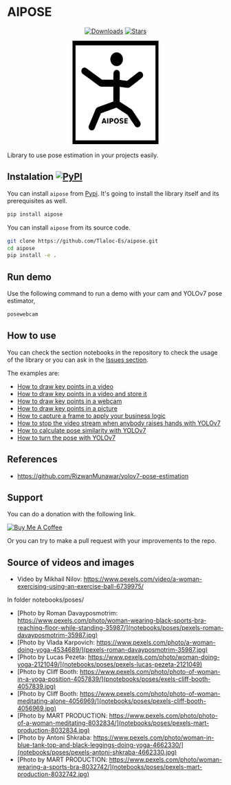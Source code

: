 # AIPOSE

<div align="center">

[![Downloads](https://static.pepy.tech/personalized-badge/aipose?period=month&units=international_system&left_color=grey&right_color=blue&left_text=PyPi%20Downloads)](https://pepy.tech/project/aipose)
[![Stars](https://img.shields.io/github/stars/Tlaloc-Es/aipose?color=yellow&style=flat)](https://github.com/Tlaloc-Es/aipose/stargazers)

</div>

<p align="center">
    <img src="https://raw.githubusercontent.com/Tlaloc-Es/aipose/master/logo.png" width="200" height="240"/>
</p>

Library to use pose estimation in your projects easily.
## Instalation [![PyPI](https://img.shields.io/pypi/v/aipose.svg)](https://pypi.org/project/aipose/)

You can install `aipose` from [Pypi](https://pypi.org/project/aipose/). It's going to install the library itself and its prerequisites as well.

```bash
pip install aipose
```

You can install `aipose` from its source code.

```bash
git clone https://github.com/Tlaloc-Es/aipose.git
cd aipose
pip install -e .
```

## Run demo

Use the following command to run a demo with your cam and YOLOv7 pose estimator,

```bash
posewebcam
```

## How to use

You can check the section notebooks in the repository to check the usage of the library or you can ask in the [Issues section](https://github.com/Tlaloc-Es/aipose/issues).

The examples are:

* [How to draw key points in a video](https://github.com/Tlaloc-Es/aipose/blob/master/notebooks/video.ipynb)
* [How to draw key points in a video and store it](https://github.com/Tlaloc-Es/aipose/blob/master/notebooks/process_and_save_video.ipynb)
* [How to draw key points in a webcam](https://github.com/Tlaloc-Es/aipose/blob/master/notebooks/webcam.ipynb)
* [How to draw key points in a picture](https://github.com/Tlaloc-Es/aipose/blob/master/notebooks/plot_keypoints.ipynb)
* [How to capture a frame to apply your business logic](https://github.com/Tlaloc-Es/aipose/blob/master/notebooks/custom%20manager.ipynb)
* [How to stop the video stream when anybody raises hands with YOLOv7](https://github.com/Tlaloc-Es/aipose/blob/master/notebooks/process_keypoints.ipynb)
* [How to calculate pose similarity with YOLOv7](https://github.com/Tlaloc-Es/aipose/blob/master/notebooks/pose_similarity.ipynb)
* [How to turn the pose with YOLOv7](https://github.com/Tlaloc-Es/aipose/blob/master/notebooks/pose_similarity.ipynb)

## References

* https://github.com/RizwanMunawar/yolov7-pose-estimation

## Support

You can do a donation with the following link.

<a href="https://www.buymeacoffee.com/tlaloc" target="_blank"><img src="https://cdn.buymeacoffee.com/buttons/default-orange.png" alt="Buy Me A Coffee" height="41" width="174"></a>

Or you can try to make a pull request with your improvements to the repo.

## Source of videos and images

* Video by Mikhail Nilov: https://www.pexels.com/video/a-woman-exercising-using-an-exercise-ball-6739975/

In folder notebooks/poses/

* [Photo by Roman Davayposmotrim: https://www.pexels.com/photo/woman-wearing-black-sports-bra-reaching-floor-while-standing-35987/](notebooks/poses/pexels-roman-davayposmotrim-35987.jpg)
* [Photo by Vlada Karpovich: https://www.pexels.com/photo/a-woman-doing-yoga-4534689/](pexels-roman-davayposmotrim-35987.jpg)
* [Photo by Lucas Pezeta: https://www.pexels.com/photo/woman-doing-yoga-2121049/](notebooks/poses/pexels-lucas-pezeta-2121049)
* [Photo by Cliff  Booth: https://www.pexels.com/photo/photo-of-woman-in-a-yoga-position-4057839/](pnotebooks/poses/exels-cliff-booth-4057839.jpg)
* [Photo by Cliff  Booth: https://www.pexels.com/photo/photo-of-woman-meditating-alone-4056969/](notebooks/poses/pexels-cliff-booth-4056969.jpg)
* [Photo by MART  PRODUCTION: https://www.pexels.com/photo/photo-of-a-woman-meditating-8032834/](notebooks/poses/pexels-mart-production-8032834.jpg)
* [Photo by Antoni Shkraba: https://www.pexels.com/photo/woman-in-blue-tank-top-and-black-leggings-doing-yoga-4662330/](notebooks/poses/pexels-antoni-shkraba-4662330.jpg)
* [Photo by MART  PRODUCTION: https://www.pexels.com/photo/woman-wearing-a-sports-bra-8032742/](notebooks/poses/pexels-mart-production-8032742.jpg)